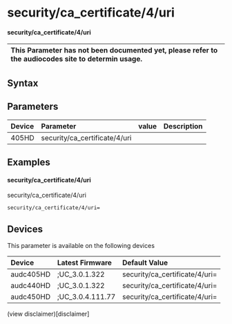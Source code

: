 ﻿---
description: security/ca_certificate/4/uri
search: false
---

# security/ca_certificate/4/uri

#### security/ca_certificate/4/uri


| This Parameter has not been documented yet, please refer to the audiocodes site to determin usage.  | 
| :--- |

## Syntax

## Parameters
|Device|Parameter|value|Description|
|:---|:---|:---|:---|
| 405HD | security/ca_certificate/4/uri |  |  |

## Examples
#### security/ca_certificate/4/uri

security/ca_certificate/4/uri

```
security/ca_certificate/4/uri=
```

## Devices
This parameter is available on the following devices

| Device | Latest Firmware | Default Value |
|:---|:---|:---|
| audc405HD | ;UC_3.0.1.322 | security/ca_certificate/4/uri= 
| audc440HD | ;UC_3.0.1.322 | security/ca_certificate/4/uri= 
| audc450HD | ;UC_3.0.4.111.77 | security/ca_certificate/4/uri= 

(view disclaimer)[disclaimer]
